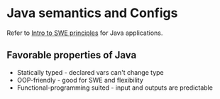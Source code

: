 # Java semantics and Configs

Refer to [Intro to SWE principles](https://github.com/Zypperman/xiandan/blob/main/04%20CS%20Lore/Software%20Engineering%20Principles/SWE%20Intro.md) for Java applications.

## Favorable properties of Java

- Statically typed - declared vars can't change type
- OOP-friendly - good for SWE and flexibility
- Functional-programming suited - input and outputs are predictable

#




